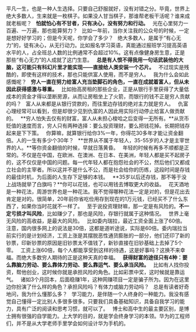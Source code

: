 平凡一生，也是一种人生选择。只要自己舒服就好，没有对错之分。毕竟，世界上绝大多数人，生来就是一枚棋子。如果没人甘当棋子，那谁帮老板干活呢？谁来成就老板呢？
 
**怕就怕心有不甘者，只有决心，没有努力和行动。**
 
光在心里努力一百遍、一万遍，那也能算努力？
 
比如一年前，当你关注我的公众号的时候，一定是想好好学习的；但是今天呢，你学会了多少？
 
绝大多数人，是属于“有心无力”的，徒有决心，从无行动力。比如报名学习英语，真能通过报班学习提高英语水平的人，占全班总人数的比例通常不会超过10%。这有点像健身房生意，正是那些“有心无力”的人成就了这门生意。
 
**总是有人恨不得我用一句话武装他的大脑，这可能只有科幻片里才能实现——直接给人类安装一个芯片。**
 
不过现实是残酷的，即使有这样的技术，那也只能供富人使用，而不是穷人。
 
我为什么会如此感慨呢？
 
**穷人一直在努力给富人充当垫脚石的角色，一直在成就着富人，但从未因此获得感激与尊重。**
 
比如抬高房租的那些企业，正是从银行手里获得了大量低成本的资金才得以垄断房源，从而让房租坐上了火箭，而银行的钱不正是穷人贡献的吗？
 
富人从来都是从银行贷款的，而往里边存钱的绝对主力就是穷人。
 
仇富心理经常可以看到，但是却很少见到仇富的人因此用实际行动停止给富人做贡献的。
 
**穷人怕失去仅有的财富，富人从未担心梭哈之后变得一无所有。**从货币贬值的速度而言，穷人只有两种选择：要么投资理财，要么把钱花掉。长期把钱存起来是下下策。
 
你算嘛，就算银行给你3%一年，你得花30多年才能让资金翻倍。人的一生有多少个30年？
 
**世界从不属于年轻人，35-55岁的人才是主宰世界的人。**等你资金翻倍的时候，早就日落黄昏。
 
年轻的时候有再多不顺都是正常的。不仅是在中国，在欧洲、在澳洲、在日本、在美洲，年轻人都是买不起房子的，这不仅仅是中国的问题。每一代年轻人都在抱怨社会的不公，然后他们又都成立社会的主宰者。所以这并不是什么不公，而是社会给你的历练，这段时间是存钱的最佳时机，为后面的人生存下足够的本钱。
 
**35岁以后还存钱，那不等于没上战场就举了白旗吗？**你可以花钱，也可以用钱去博取更大的收益。
 
花天酒地是一种花法，周游世界也是一种花法。我不觉得哪种花法一定是对的，但是花出去肯定是对的。很简单，20年前你省吃俭用存到现在的1万元钱，已经买不了什么东西了，如果你当时花就不一样了。
 
至于说投资理财嘛，那一定是有风险的。**不一定亏损才叫风险**，比如赚少了，那也是风险，存银行就属于这种情况。
 
世界上毫无风险的高收益，是最大的风险。
 
比如委内瑞拉，最近工资全面上涨了60倍。注意，国内很多网上的说法是30倍，这都是道听途说，实际是60倍。委内瑞拉当前实行的是计划经济，工资上涨是其摆脱恶性通货膨胀的一部分，他们还印了新的钞票，印新钞票的原因是旧钞票太不值钱了，新钞直接在旧钞基础上去掉了5个零。
 
工资上涨60倍，每个人都能享受到这样的待遇，这是好事吗？这换不来幸福。而绝大多数穷人期待的正是这种天真的幸福。
 
**获得财富的途径只有4种：要么靠脑力劳动、要么靠体力劳动、要么靠运气、要么承当风险。**
 
比如有人找你投资，帮他创业，这时候你就是承担风险的角色。比如彩票中奖，这时候就是靠运气。
 
诸如3个月回本，后面稳赚1年，这种网赚项目一定是骗子所为。因为在这里边你扮演了什么样的角色？承担风险吗？有体力或脑力劳动吗？
 
总是有读者好奇地问，我为什么懂那么多？
 
学习能力，是伴随一个人终身的一种能力。我没有感觉自己懂得一定比别人多很多很多。只要我们具备基础知识，具备自我学习的能力，具有广泛的阅读和思考习惯，就可以了。
 
博士和高中生的最主要区别，是博士拥有很强的自学能力。上大学的目的，就是学会终身学习的本领。华为的工程师们，并不是从大学老师手里学会如何设计华为手机的。